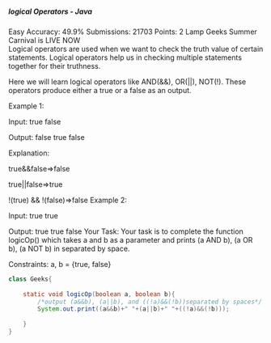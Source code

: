 ##### logical Operators - Java 
Easy Accuracy: 49.9% Submissions: 21703 Points: 2
Lamp Geeks Summer Carnival is LIVE NOW   
Logical operators are used when we want to check the truth value of certain statements. Logical operators help us in checking multiple statements together for their truthness.

Here we will learn logical operators like AND(&&), OR(||), NOT(!). These operators produce either a true or a false as an output.

Example 1:

Input:
true false

Output:
false true false


Explanation:

true&&false=>false

true||false=>true

!(true) && !(false)=>false
Example 2:

Input:
true true

Output:
true true false
Your Task:
Your task is to complete the function logicOp() which takes a and b as a parameter and prints (a AND b), (a OR b), (a NOT b) in separated by space.

Constraints:
a, b = {true, false}
```java
class Geeks{
    
    static void logicOp(boolean a, boolean b){
        /*output (a&&b), (a||b), and ((!a)&&(!b))separated by spaces*/
        System.out.print((a&&b)+" "+(a||b)+" "+((!a)&&(!b)));
        
    }
}
```
